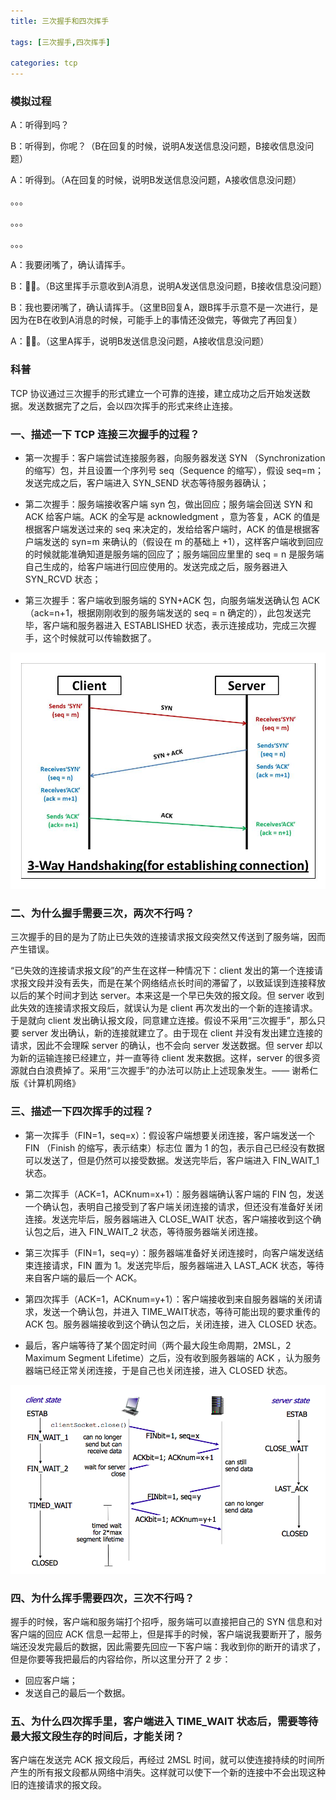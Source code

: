 ```yaml
---
title: 三次握手和四次挥手

tags: [三次握手,四次挥手]

categories: tcp
---
```


### 模拟过程

A：听得到吗？

B：听得到，你呢？（B在回复的时候，说明A发送信息没问题，B接收信息没问题）

A：听得到。（A在回复的时候，说明B发送信息没问题，A接收信息没问题）

。。。

。。。

。。。

A：我要闭嘴了，确认请挥手。

B：🙋‍♂️。（B这里挥手示意收到A消息，说明A发送信息没问题，B接收信息没问题）

B：我也要闭嘴了，确认请挥手。（这里B回复A，跟B挥手示意不是一次进行，是因为在B在收到A消息的时候，可能手上的事情还没做完，等做完了再回复）

A：🙋‍♂️。（这里A挥手，说明B发送信息没问题，A接收信息没问题）

### 

### 科普

TCP 协议通过三次握手的形式建立一个可靠的连接，建立成功之后开始发送数据。发送数据完了之后，会以四次挥手的形式来终止连接。



### 一、描述一下 TCP 连接三次握手的过程？

- 第一次握手：客户端尝试连接服务器，向服务器发送 SYN （Synchronization 的缩写）包，并且设置一个序列号 seq（Sequence 的缩写），假设 seq=m；发送完成之后，客户端进入 SYN_SEND 状态等待服务器确认；
- 第二次握手：服务端接收客户端 syn 包，做出回应；服务端会回送 SYN 和 ACK 给客户端。ACK 的全写是 acknowledgment ，意为答复，ACK 的值是根据客户端发送过来的 seq 来决定的，发给给客户端时，ACK 的值是根据客户端发送的 syn=m 来确认的（假设在 m 的基础上 +1），这样客户端收到回应的时候就能准确知道是服务端的回应了；服务端回应里里的 seq = n 是服务端自己生成的，给客户端进行回应使用的。发送完成之后，服务器进入 SYN_RCVD 状态；

- 第三次握手：客户端收到服务端的 SYN+ACK 包，向服务端发送确认包 ACK（ack=n+1，根据刚刚收到的服务端发送的 seq = n 确定的），此包发送完毕，客户端和服务器进入 ESTABLISHED 状态，表示连接成功，完成三次握手，这个时候就可以传输数据了。

![img](https://raw.githubusercontent.com/whpuEdison/blog/master/static/images/%E4%B8%89%E6%AC%A1%E6%8F%A1%E6%89%8B.png)

### 二、为什么握手需要三次，两次不行吗？

三次握手的目的是为了防止已失效的连接请求报文段突然又传送到了服务端，因而产生错误。



“已失效的连接请求报文段”的产生在这样一种情况下：client 发出的第一个连接请求报文段并没有丢失，而是在某个网络结点长时间的滞留了，以致延误到连接释放以后的某个时间才到达 server。本来这是一个早已失效的报文段。但 server 收到此失效的连接请求报文段后，就误认为是 client 再次发出的一个新的连接请求。于是就向 client 发出确认报文段，同意建立连接。假设不采用“三次握手”，那么只要 server 发出确认，新的连接就建立了。由于现在 client 并没有发出建立连接的请求，因此不会理睬 server 的确认，也不会向 server 发送数据。但 server 却以为新的运输连接已经建立，并一直等待 client 发来数据。这样，server 的很多资源就白白浪费掉了。采用“三次握手”的办法可以防止上述现象发生。—— 谢希仁版《计算机网络》



### 三、描述一下四次挥手的过程？

- 第一次挥手（FIN=1，seq=x）：假设客户端想要关闭连接，客户端发送一个 FIN （Finish 的缩写，表示结束）标志位 置为 1 的包，表示自己已经没有数据可以发送了，但是仍然可以接受数据。发送完毕后，客户端进入 FIN_WAIT_1 状态。
- 第二次挥手（ACK=1，ACKnum=x+1）：服务器端确认客户端的 FIN 包，发送一个确认包，表明自己接受到了客户端关闭连接的请求，但还没有准备好关闭连接。发送完毕后，服务器端进入 CLOSE_WAIT 状态，客户端接收到这个确认包之后，进入 FIN_WAIT_2 状态，等待服务器端关闭连接。

- 第三次挥手（FIN=1，seq=y）：服务器端准备好关闭连接时，向客户端发送结束连接请求，FIN 置为 1。发送完毕后，服务器端进入 LAST_ACK 状态，等待来自客户端的最后一个 ACK。
- 第四次挥手（ACK=1，ACKnum=y+1）：客户端接收到来自服务器端的关闭请求，发送一个确认包，并进入 TIME_WAIT状态，等待可能出现的要求重传的 ACK 包。服务器端接收到这个确认包之后，关闭连接，进入 CLOSED 状态。

- 最后，客户端等待了某个固定时间（两个最大段生命周期，2MSL，2 Maximum Segment Lifetime）之后，没有收到服务器端的 ACK ，认为服务器端已经正常关闭连接，于是自己也关闭连接，进入 CLOSED 状态。

![img](https://raw.githubusercontent.com/whpuEdison/blog/master/static/images/%E5%9B%9B%E6%AC%A1%E6%8C%A5%E6%89%8B.png)

### 四、为什么挥手需要四次，三次不行吗？

握手的时候，客户端和服务端打个招呼，服务端可以直接把自己的 SYN 信息和对客户端的回应 ACK 信息一起带上，但是挥手的时候，客户端说我要断开了，服务端还没发完最后的数据，因此需要先回应一下客户端：我收到你的断开的请求了，但是你要等我把最后的内容给你，所以这里分开了 2 步：

- 回应客户端；
- 发送自己的最后一个数据。



### 五、为什么四次挥手里，客户端进入 TIME_WAIT 状态后，需要等待最大报文段生存的时间后，才能关闭？

客户端在发送完 ACK 报文段后，再经过 2MSL 时间，就可以使连接持续的时间所产生的所有报文段都从网络中消失。这样就可以使下一个新的连接中不会出现这种旧的连接请求的报文段。
